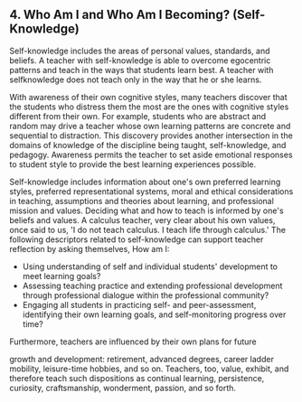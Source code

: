 ## 4. Who Am I and Who Am I Becoming? (Self-Knowledge)

Self-knowledge includes the areas of personal values, standards, and beliefs. A teacher with self-knowledge is able to overcome egocentric patterns and teach in the ways that students learn best. A teacher with selfknowledge does not teach only in the way that he or she learns.

With awareness of their own cognitive styles, many teachers discover that the students who distress them the most are the ones with cognitive styles different from their own. For example, students who are abstract and random may drive a teacher whose own learning patterns are concrete and sequential to distraction. This discovery provides another intersection in the domains of knowledge of the discipline being taught, self-knowledge, and pedagogy. Awareness permits the teacher to set aside emotional responses to student style to provide the best learning experiences possible.

Self-knowledge includes information about one's own preferred learning styles, preferred representational systems, moral and ethical considerations in teaching, assumptions and theories about learning, and professional mission and values. Deciding what and how to teach is informed by one's beliefs and values. A calculus teacher, very clear about his own values, once said to us, 'I do not teach calculus. I teach life through calculus.' The following descriptors related to self-knowledge can support teacher reflection by asking themselves, How am I:

- Using understanding of self and individual students' development to meet learning goals?
- Assessing teaching practice and extending professional development through professional dialogue within the professional community?
- Engaging all students in practicing self- and peer-assessment, identifying their own learning goals, and self-monitoring progress over time?

Furthermore, teachers are influenced by their own plans for future

growth and development: retirement, advanced degrees, career ladder mobility, leisure-time hobbies, and so on. Teachers, too, value, exhibit, and therefore teach such dispositions as continual learning, persistence, curiosity, craftsmanship, wonderment, passion, and so forth.